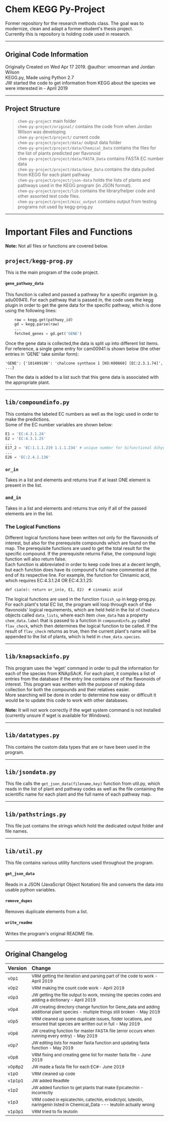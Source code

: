 # Chem KEGG Py-Project
Former repository for the research methods class. The goal was to modernize, clean and adapt a former student's thesis project.  
Currently this is repository is holding code used in research.

---
## Original Code Information
Originally Created on Wed Apr 17 2019. @author: vmoorman and Jordan Wilson  
KEGG.py, Made using Python 2.7  
JW started the code to get information from KEGG about the species we were interested in - April 2019  

---
## Project Structure
> ```chem-py-project``` main folder  
```chem-py-project/original/``` contains the code from when Jordan Wilson was developing  
```chem-py-project/project/``` current code  
```chem-py-project/project/data/``` output data folder  
```chem-py-project/project/data/Chemical_Data``` contains the files for the list of plants predicted per flavonoid  
```chem-py-project/project/data/FASTA_Data``` contains FASTA EC number data  
```chem-py-project/project/data/Gene_Data``` contains the data pulled from KEGG for each plant pathway  
```chem-py-project/project/json-data```  holds the lists of plants and pathways used in the KEGG program (in JSON format).  
```chem-py-project/project/lib``` contains the library/helper code and other assorted test code files.  
```chem-py-project/project/misc_output``` contains output from testing programs not used by kegg-prog.py  
  
---
# Important Files and Functions
__Note:__ Not all files or functions are covered below.  


## ```project/kegg-prog.py```
This is the main program of the code project.  

#### ```gene_pathway_data```
This function is called and passed a pathway for a specific organism (e.g. adu00941). For each pathway that is passed in, the code uses the kegg plugin in order to get the gene data for the specific pathway, which is done using the following lines:  
```python
    raw = kegg.get(pathway_id)
    gd = kegg.parse(raw)
    ...
    fetched_genes = gd.get('GENE')
```
Once the gene data is collected,the data is split up into different list items. For reference, a single gene entry for cam00941 is shown below (the other entries in 'GENE' take similar form):  
```
'GENE': {'101489106': 'chalcone synthase 1 [KO:K00660] [EC:2.3.1.74]', ...}
```
Then the data is added to a list such that this gene data is associated with the appropriate plant.


---
## ```lib/compoundinfo.py```
This contains the labeled EC numbers as well as the logic used in order to make the predictions.  
Some of the EC number variables are shown below:
```python
E1 = 'EC:4.3.1.24'
E2 = 'EC:4.3.1.25'
...
E17_2 = 'EC:1.1.1.219 1.1.1.234' # unique number for bifunctional dihydroflavonol 4-reductase/flavanone 4-reductase
...
E26 = 'EC:2.4.1.136'
```
### ```or_in```
Takes in a list and elements and returns true if at least ONE element is present in the list.

### ```and_in```
Takes in a list and elements and returns true only if all of the passed elements are in the list.

### The Logical Functions
Different logical functions have been written not only for the flavonoids of interest, but also for the prerequisite compounds which are found on the map. The prerequisite functions are used to get the total result for the specific compound. If the prerequisite returns False, the compound logic function will also return false.  
Each function is abbreviated in order to keep code lines at a decent length, but each function does have its compound's full name commented at the end of its respective line. For example, the function for Cinnamic acid, which requires EC:4.3.1.24 OR EC:4.3.1.25:

```
def cia(e): return or_in(e, E1, E2)  # cinnamic acid
```
The logical functions are used in the function ```finish_up``` in kegg-prog.py. For each plant's total EC list, the program will loop through each of the flavonoids' logical requirements, which are held held in the list of ```ChemData``` objects called ```data_lists```, where each item ```chem_data``` has a property ```chem_data.label``` that is passed to a function in ```compoundinfo.py``` called ```flav_check```, which then determines the logical function to be called. If the result of ```flav_check``` returns as true, then the current plant's name will be appended to the list of plants, which is held in ```chem_data.species```.   

---
## ```lib/knapsackinfo.py```
This program uses the 'wget' command in order to pull the information for each of the species from KNApSAcK. For each plant, it compiles a list of entries from the database if the entry line contains one of the flavonoids of interest. This program was written with the purpose of making data collection for both the compounds and their relatives easier.  
More searching will be done in order to determine how easy or difficult it would be to update this code to work with other databases.

__Note:__ It will not work correctly if the wget system command is not installed (currently unsure if wget is available for Windows). 



---
## ```lib/datatypes.py```
This contains the custom data types that are or have been used in the program.  
  

---
## ```lib/jsondata.py```
This file calls the ```get_json_data(filename,key)``` function from util.py, which reads in the list of plant and pathway codes as well as the file containing the scientific name for each plant and the full name of each pathway map.




---
## ```lib/pathstrings.py```
This file just contains the strings which hold the dedicated output folder and file names.



---
## ```lib/util.py```
This file contains various utility functions used throughout the program.



#### ```get_json_data```  
Reads in a JSON (JavaScript Object Notation) file and converts the data into usable python variables.




#### ```remove_dupes```   
Removes duplicate elements from a list.



#### ```write_readme```  
Writes the program's original README file.


---
## Original Changelog 
Version | Change |
:-------|:-------|
<sub>v0p1 | <sub>VRM getting the iteration and parsing part of the code to work - April 2019 |
<sub>v0p2 | <sub>VRM making the count code work - April 2019 |
<sub>v0p3 | <sub>JW getting the file output to work, revising the species codes and adding a dictionary - April 2019 |
<sub>v0p4 | <sub>JW creating directory change function for Gene_data and adding additional plant species - multiple things still broken - May 2019 |
<sub>v0p5 | <sub>VRM cleaned up some duplicate issues, folder locations, and ensured that species are written out in full  - May 2019 |
<sub>v0p6 | <sub>JW creating function for master FASTA file (error occurs when running every entry) - May 2019 |
<sub>v0p7 | <sub>JW editing lists for master fasta function and updating fasta function - May 2019 |
<sub>v0p8 | <sub>VRM fixing and creating gene list for master fasta file - June 2019 |
<sub>v0p8p2 | <sub>JW made a fasta file for each EC#- June 2019 |
<sub>v1p0 | <sub>VRM cleaned up code |
<sub>v1p1p1 | <sub>JW added ReadMe |
<sub>v1p2 | <sub>JW added function to get plants that make Epicatechin - incorrectly |
<sub>v1p3 | <sub>VRM coded in epicatechin, catechin, eriodictyol, luteolin, naringenin listed in Chemical_Data --- leutolin actually wrong |
<sub>v1p3p1 | <sub>VRM tried to fix leutolin |




